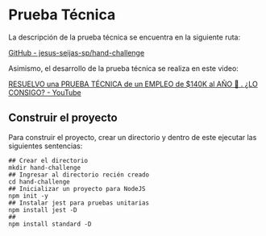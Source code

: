 # Prueba Técnica

La descripción de la prueba técnica se encuentra en la siguiente ruta:

[GitHub - jesus-seijas-sp/hand-challenge](https://github.com/jesus-seijas-sp/hand-challenge)



Asimismo, el desarrollo de la prueba técnica se realiza en este video:

[RESUELVO una PRUEBA TÉCNICA de un EMPLEO de $140K al AÑO 🤑 . ¿LO CONSIGO? - YouTube](https://www.youtube.com/watch?v=uZ8SMkRf3s4&t=851s)



## Construir el proyecto

Para construir el proyecto, crear un directorio y dentro de este ejecutar las siguientes sentencias:

```shell
## Crear el directorio
mkdir hand-challenge
## Ingresar al directorio recién creado
cd hand-challenge
## Inicializar un proyecto para NodeJS
npm init -y
## Instalar jest para pruebas unitarias
npm install jest -D
##
npm install standard -D
```


